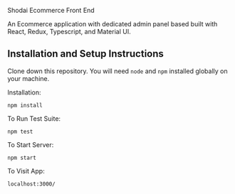 Shodai Ecommerce Front End

An Ecommerce application with dedicated admin panel based built with React, Redux, Typescript, and Material UI.

## Installation and Setup Instructions

Clone down this repository. You will need `node` and `npm` installed globally on your machine.

Installation:

`npm install`

To Run Test Suite:

`npm test`

To Start Server:

`npm start`

To Visit App:

`localhost:3000/`
